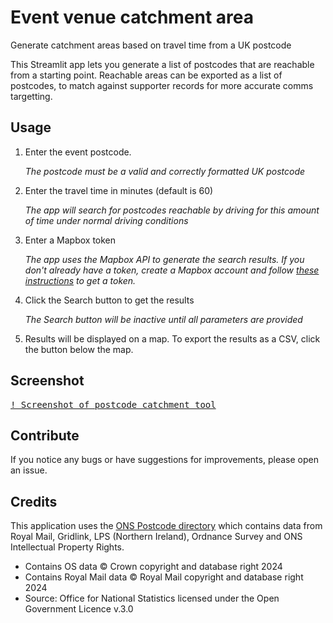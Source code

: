 # Event venue catchment area
Generate catchment areas based on travel time from a UK postcode

This Streamlit app lets you generate a list of postcodes that are reachable from a starting point. 
Reachable areas can be exported as a list of postcodes, to match against supporter records
for more accurate comms targetting. 

## Usage 
1. Enter the event postcode. 

   _The postcode must be a valid and correctly formatted UK postcode_

2. Enter the travel time in minutes (default is 60)

   _The app will search for postcodes reachable by driving for this amount of time
   under normal driving conditions_

3. Enter a Mapbox token

   _The app uses the Mapbox API to generate the search results. If you don't already
   have a token, create a Mapbox account and follow [these instructions](https://docs.mapbox.com/help/getting-started/access-tokens/) 
   to get a token._

4. Click the Search button to get the results 

   _The Search button will be inactive until all parameters are provided_

5. Results will be displayed on a map. To export the results as a CSV, click 
   the button below the map.

## Screenshot
<kbd>[! Screenshot of postcode catchment tool]('/images/screenshot.png')</kbd>


## Contribute
If you notice any bugs or have suggestions for improvements, please open an issue. 

## Credits
This application uses the [ONS Postcode directory](https://geoportal.statistics.gov.uk/datasets/a8a2d8d31db84ceea45b261bb7756771/about) which contains data from Royal Mail, Gridlink, LPS (Northern Ireland), Ordnance Survey and ONS Intellectual Property Rights.
* Contains OS data © Crown copyright and database right 2024
* Contains Royal Mail data © Royal Mail copyright and database right 2024
* Source: Office for National Statistics licensed under the Open Government Licence v.3.0
